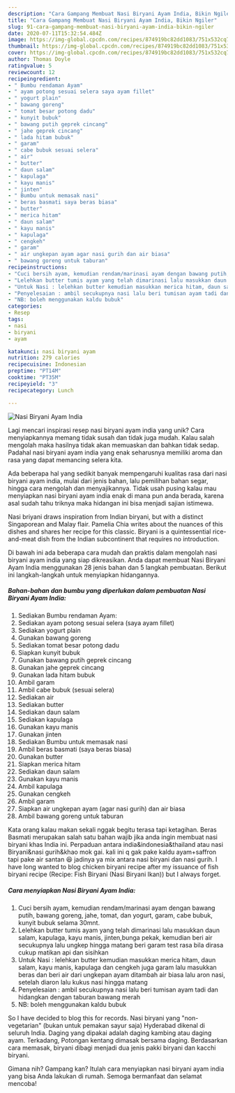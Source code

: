 ```yaml
---
description: "Cara Gampang Membuat Nasi Biryani Ayam India, Bikin Ngiler"
title: "Cara Gampang Membuat Nasi Biryani Ayam India, Bikin Ngiler"
slug: 91-cara-gampang-membuat-nasi-biryani-ayam-india-bikin-ngiler
date: 2020-07-11T15:32:54.484Z
image: https://img-global.cpcdn.com/recipes/874919bc82dd1083/751x532cq70/nasi-biryani-ayam-india-foto-resep-utama.jpg
thumbnail: https://img-global.cpcdn.com/recipes/874919bc82dd1083/751x532cq70/nasi-biryani-ayam-india-foto-resep-utama.jpg
cover: https://img-global.cpcdn.com/recipes/874919bc82dd1083/751x532cq70/nasi-biryani-ayam-india-foto-resep-utama.jpg
author: Thomas Doyle
ratingvalue: 5
reviewcount: 12
recipeingredient:
- " Bumbu rendaman Ayam"
- " ayam potong sesuai selera saya ayam fillet"
- " yogurt plain"
- " bawang goreng"
- " tomat besar potong dadu"
- " kunyit bubuk"
- " bawang putih geprek cincang"
- " jahe geprek cincang"
- " lada hitam bubuk"
- " garam"
- " cabe bubuk sesuai selera"
- " air"
- " butter"
- " daun salam"
- " kapulaga"
- " kayu manis"
- " jinten"
- " Bumbu untuk memasak nasi"
- " beras basmati saya beras biasa"
- " butter"
- " merica hitam"
- " daun salam"
- " kayu manis"
- " kapulaga"
- " cengkeh"
- " garam"
- " air ungkepan ayam agar nasi gurih dan air biasa"
- " bawang goreng untuk taburan"
recipeinstructions:
- "Cuci bersih ayam, kemudian rendam/marinasi ayam dengan bawang putih, bawang goreng, jahe, tomat, dan yogurt, garam, cabe bubuk, kunyit bubuk selama 30mnt."
- "Lelehkan butter tumis ayam yang telah dimarinasi lalu masukkan daun salam, kapulaga, kayu manis, jinten,bunga pekak, kemudian beri air secukupnya lalu ungkep hingga matang beri garam test rasa bila dirasa cukup matikan api dan sisihkan"
- "Untuk Nasi : lelehkan butter kemudian masukkan merica hitam, daun salam, kayu manis, kapulaga dan cengkeh juga garam lalu masukkan beras dan beri air dari ungkepan ayam ditambah air biasa lalu aron nasi, setelah diaron lalu kukus nasi hingga matang"
- "Penyelesaian : ambil secukupnya nasi lalu beri tumisan ayam tadi dan hidangkan dengan taburan bawang merah"
- "NB: boleh menggunakan kaldu bubuk"
categories:
- Resep
tags:
- nasi
- biryani
- ayam

katakunci: nasi biryani ayam 
nutrition: 279 calories
recipecuisine: Indonesian
preptime: "PT14M"
cooktime: "PT35M"
recipeyield: "3"
recipecategory: Lunch

---
```



![Nasi Biryani Ayam India](https://img-global.cpcdn.com/recipes/874919bc82dd1083/751x532cq70/nasi-biryani-ayam-india-foto-resep-utama.jpg)

Lagi mencari inspirasi resep nasi biryani ayam india yang unik? Cara menyiapkannya memang tidak susah dan tidak juga mudah. Kalau salah mengolah maka hasilnya tidak akan memuaskan dan bahkan tidak sedap. Padahal nasi biryani ayam india yang enak seharusnya memiliki aroma dan rasa yang dapat memancing selera kita.

Ada beberapa hal yang sedikit banyak mempengaruhi kualitas rasa dari nasi biryani ayam india, mulai dari jenis bahan, lalu pemilihan bahan segar, hingga cara mengolah dan menyajikannya. Tidak usah pusing kalau mau menyiapkan nasi biryani ayam india enak di mana pun anda berada, karena asal sudah tahu triknya maka hidangan ini bisa menjadi sajian istimewa.

Nasi briyani draws inspiration from Indian biryani, but with a distinct Singaporean and Malay flair. Pamelia Chia writes about the nuances of this dishes and shares her recipe for this classic. Biryani is a quintessential rice-and-meat dish from the Indian subcontinent that requires no introduction.


Di bawah ini ada beberapa cara mudah dan praktis dalam mengolah nasi biryani ayam india yang siap dikreasikan. Anda dapat membuat Nasi Biryani Ayam India menggunakan 28 jenis bahan dan 5 langkah pembuatan. Berikut ini langkah-langkah untuk menyiapkan hidangannya.

<!--inarticleads1-->

##### Bahan-bahan dan bumbu yang diperlukan dalam pembuatan Nasi Biryani Ayam India:

1. Sediakan  Bumbu rendaman Ayam:
1. Sediakan  ayam potong sesuai selera (saya ayam fillet)
1. Sediakan  yogurt plain
1. Gunakan  bawang goreng
1. Sediakan  tomat besar potong dadu
1. Siapkan  kunyit bubuk
1. Gunakan  bawang putih geprek cincang
1. Gunakan  jahe geprek cincang
1. Gunakan  lada hitam bubuk
1. Ambil  garam
1. Ambil  cabe bubuk (sesuai selera)
1. Sediakan  air
1. Sediakan  butter
1. Sediakan  daun salam
1. Sediakan  kapulaga
1. Gunakan  kayu manis
1. Gunakan  jinten
1. Sediakan  Bumbu untuk memasak nasi
1. Ambil  beras basmati (saya beras biasa)
1. Gunakan  butter
1. Siapkan  merica hitam
1. Sediakan  daun salam
1. Gunakan  kayu manis
1. Ambil  kapulaga
1. Gunakan  cengkeh
1. Ambil  garam
1. Siapkan  air ungkepan ayam (agar nasi gurih) dan air biasa
1. Ambil  bawang goreng untuk taburan


Kata orang kalau makan sekali nggak begitu terasa tapi ketagihan. Beras Basmati merupakan salah satu bahan wajib jika anda ingin membuat nasi biryani khas India ini. Perpaduan antara india&amp;indonesia&amp;thailand atau nasi Biryani&amp;nasi gurih&amp;khao mok gai. kali ini q gak pake kaldu ayam+saffron tapi pake air santan 😆 jadinya ya mix antara nasi biryani dan nasi gurih. I have long wanted to blog chicken biryani recipe after my issuance of fish biryani recipe (Recipe: Fish Biryani (Nasi Biryani Ikan)) but I always forget. 

<!--inarticleads2-->

##### Cara menyiapkan Nasi Biryani Ayam India:

1. Cuci bersih ayam, kemudian rendam/marinasi ayam dengan bawang putih, bawang goreng, jahe, tomat, dan yogurt, garam, cabe bubuk, kunyit bubuk selama 30mnt.
1. Lelehkan butter tumis ayam yang telah dimarinasi lalu masukkan daun salam, kapulaga, kayu manis, jinten,bunga pekak, kemudian beri air secukupnya lalu ungkep hingga matang beri garam test rasa bila dirasa cukup matikan api dan sisihkan
1. Untuk Nasi : lelehkan butter kemudian masukkan merica hitam, daun salam, kayu manis, kapulaga dan cengkeh juga garam lalu masukkan beras dan beri air dari ungkepan ayam ditambah air biasa lalu aron nasi, setelah diaron lalu kukus nasi hingga matang
1. Penyelesaian : ambil secukupnya nasi lalu beri tumisan ayam tadi dan hidangkan dengan taburan bawang merah
1. NB: boleh menggunakan kaldu bubuk


So I have decided to blog this for records. Nasi biryani yang &#34;non-vegetarian&#34; (bukan untuk pemakan sayur saja) Hyderabad dikenal di seluruh India. Daging yang dipakai adalah daging kambing atau daging ayam. Terkadang, Potongan kentang dimasak bersama daging. Berdasarkan cara memasak, biryani dibagi menjadi dua jenis pakki biryani dan kacchi biryani. 

Gimana nih? Gampang kan? Itulah cara menyiapkan nasi biryani ayam india yang bisa Anda lakukan di rumah. Semoga bermanfaat dan selamat mencoba!

